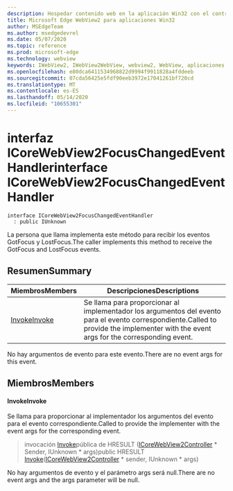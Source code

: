 ```yaml
---
description: Hospedar contenido web en la aplicación Win32 con el control Microsoft Edge WebView2
title: Microsoft Edge WebView2 para aplicaciones Win32
author: MSEdgeTeam
ms.author: msedgedevrel
ms.date: 05/07/2020
ms.topic: reference
ms.prod: microsoft-edge
ms.technology: webview
keywords: IWebView2, IWebView2WebView, webview2, WebView, aplicaciones Win32, Win32, Edge, ICoreWebView2, ICoreWebView2Controller, control de explorador, HTML Edge
ms.openlocfilehash: e80dca6411534968822d9994f9911828a4fddeeb
ms.sourcegitcommit: 07cda56425e5fdf90eeb3972e17041261bf720cd
ms.translationtype: MT
ms.contentlocale: es-ES
ms.lasthandoff: 05/14/2020
ms.locfileid: "10655301"
---
```

# <span data-ttu-id="e5b41-104">interfaz ICoreWebView2FocusChangedEventHandler</span><span class="sxs-lookup"><span data-stu-id="e5b41-104">interface ICoreWebView2FocusChangedEventHandler</span></span> 

```
interface ICoreWebView2FocusChangedEventHandler
  : public IUnknown
```

<span data-ttu-id="e5b41-105">La persona que llama implementa este método para recibir los eventos GotFocus y LostFocus.</span><span class="sxs-lookup"><span data-stu-id="e5b41-105">The caller implements this method to receive the GotFocus and LostFocus events.</span></span>

## <span data-ttu-id="e5b41-106">Resumen</span><span class="sxs-lookup"><span data-stu-id="e5b41-106">Summary</span></span>

 <span data-ttu-id="e5b41-107">Miembros</span><span class="sxs-lookup"><span data-stu-id="e5b41-107">Members</span></span>                        | <span data-ttu-id="e5b41-108">Descripciones</span><span class="sxs-lookup"><span data-stu-id="e5b41-108">Descriptions</span></span>
--------------------------------|---------------------------------------------
[<span data-ttu-id="e5b41-109">Invoke</span><span class="sxs-lookup"><span data-stu-id="e5b41-109">Invoke</span></span>](#invoke) | <span data-ttu-id="e5b41-110">Se llama para proporcionar al implementador los argumentos del evento para el evento correspondiente.</span><span class="sxs-lookup"><span data-stu-id="e5b41-110">Called to provide the implementer with the event args for the corresponding event.</span></span>

<span data-ttu-id="e5b41-111">No hay argumentos de evento para este evento.</span><span class="sxs-lookup"><span data-stu-id="e5b41-111">There are no event args for this event.</span></span>

## <span data-ttu-id="e5b41-112">Miembros</span><span class="sxs-lookup"><span data-stu-id="e5b41-112">Members</span></span>

#### <span data-ttu-id="e5b41-113">Invoke</span><span class="sxs-lookup"><span data-stu-id="e5b41-113">Invoke</span></span> 

<span data-ttu-id="e5b41-114">Se llama para proporcionar al implementador los argumentos del evento para el evento correspondiente.</span><span class="sxs-lookup"><span data-stu-id="e5b41-114">Called to provide the implementer with the event args for the corresponding event.</span></span>

> <span data-ttu-id="e5b41-115">invocación [Invoke](#invoke)pública de HRESULT ([ICoreWebView2Controller](icorewebview2controller.md) \* Sender, IUnknown \* args)</span><span class="sxs-lookup"><span data-stu-id="e5b41-115">public HRESULT [Invoke](#invoke)([ICoreWebView2Controller](icorewebview2controller.md) \* sender, IUnknown \* args)</span></span>

<span data-ttu-id="e5b41-116">No hay argumentos de evento y el parámetro args será null.</span><span class="sxs-lookup"><span data-stu-id="e5b41-116">There are no event args and the args parameter will be null.</span></span>

